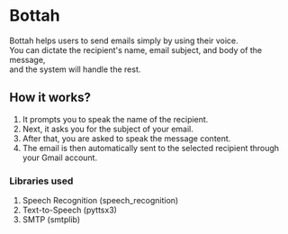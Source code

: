# Bottah
Bottah helps users to send emails simply by using their voice. <br/>
You can dictate the recipient's name, email subject, and body of the message, <br/>
and the system will handle the rest. <br/>

## How it works?
1. It prompts you to speak the name of the recipient.
2. Next, it asks you for the subject of your email.
3. After that, you are asked to speak the message content.
4. The email is then automatically sent to the selected recipient through your Gmail account.

### Libraries used
1. Speech Recognition (speech_recognition)
2. Text-to-Speech (pyttsx3)
3. SMTP (smtplib)

